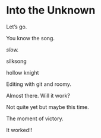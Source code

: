 Into the Unknown
================

Let’s go.

You know the song.

_slow._

silksong

hollow knight

Editing with git and roomy.

Almost there. Will it work?

Not quite yet but maybe this time.

The moment of victory.

It worked!!
